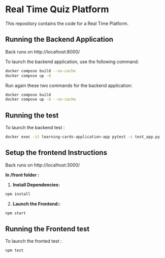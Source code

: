# Real Time Quiz Platform

This repository contains the code for a Real Time Platform.

## Running the Backend Application

Back runs on http://localhost:8000/

To launch the backend application, use the following command:
```bash
docker compose build --no-cache
docker compose up -d
```

Run again these two commands for the backend application:
```bash
docker compose build
docker compose up -d --no-cache
```


## Running the test

To launch the backend test :
```bash
docker exec -it learning-cards-application-app pytest -s test_app.py
```

## Setup the frontend Instructions 

Back runs on http://localhost:3000/

**In /front folder :**

1. **Install Dependencies:**
```bash
npm install 

```

2. **Launch the Frontend::**
```bash
npm start 

```

## Running the Frontend test

To launch the fronted test :
```bash
npm test  
```
